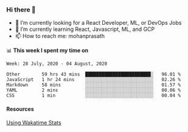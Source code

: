### Hi there 👋

- 🔭 I’m currently looking for a React Developer, ML, or DevOps Jobs
- 🌱 I’m currently learning React, Javascript, ML, and GCP
- 📫 How to reach me: mohanprasath

📊 **This week I spent my time on**
<!--START_SECTION:waka-->
```text
Week: 28 July, 2020 - 04 August, 2020

Other        59 hrs 43 mins  ████████████████████████░   96.01 % 
JavaScript   1 hr 24 mins    ░░░░░░░░░░░░░░░░░░░░░░░░░   02.26 % 
Markdown     58 mins         ░░░░░░░░░░░░░░░░░░░░░░░░░   01.57 % 
YAML         2 mins          ░░░░░░░░░░░░░░░░░░░░░░░░░   00.06 % 
CSS          1 min           ░░░░░░░░░░░░░░░░░░░░░░░░░   00.04 %
```
<!--END_SECTION:waka-->

#### Resources
[Using Wakatime Stats](https://github.com/marketplace/actions/waka-readme)
